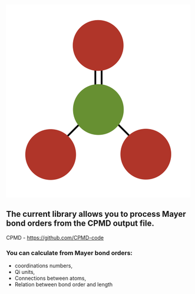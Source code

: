 ![Logo](Logo-pyMayCoor.png)

## The current library allows you to process Mayer bond orders from the CPMD output file.

CPMD - https://github.com/CPMD-code
### You can calculate from Mayer bond orders:

- coordinations numbers,
- Qi units,
- Connections between atoms,
- Relation between bond order and length

